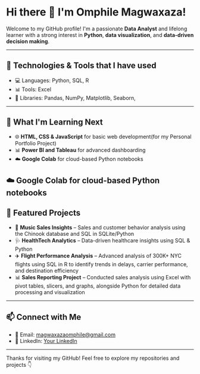 # Hi there 👋 I'm Omphile Magwaxaza!

Welcome to my GitHub profile! I'm a passionate **Data Analyst** and lifelong learner with a strong interest in **Python**, **data visualization**, and **data-driven decision making**.

---

## 🔧 Technologies & Tools that I have used 
- 💻 Languages: Python, SQL, R
- 📊 Tools: Excel
- 🧰 Libraries: Pandas, NumPy, Matplotlib, Seaborn, 

---

## 🚀 What I'm Learning Next
- 🌐 **HTML, CSS & JavaScript** for basic web development(for my Personal Portfolio Project)
- 📊 **Power BI and Tableau**  for advanced dashboarding
- ☁️ **Google Colab** for cloud-based Python notebooks

  

☁️ Google Colab for cloud-based Python notebooks
---
## 🌟 Featured Projects
- 🎵 **Music Sales Insights** – Sales and customer behavior analysis using the Chinook database and SQL in SQLite/Python  
- 🩺 **HealthTech Analytics** – Data-driven healthcare insights using SQL & Python  
- ✈️ **Flight Performance Analysis** – Advanced analysis of 300K+ NYC flights using SQL in R to identify trends in delays, carrier performance, and destination efficiency  
- 📊 **Sales Reporting Project** – Conducted sales analysis using Excel with pivot tables, slicers, and graphs, alongside Python for detailed data processing and visualization  


---
## 📫 Connect with Me
- 📧 Email: magwaxazaomphile@gmail.com
- 🔗 LinkedIn: [Your LinkedIn](https://www.linkedin.com/in/omphile-magwaxaza-7a06302aa)  


---

Thanks for visiting my GitHub! Feel free to explore my repositories and projects 👇

